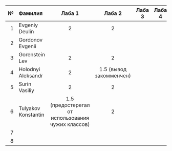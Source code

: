 <div id="header" align="center">
  <div id="main">
  </div>
  
| **№**	| **Фамилия**  	| **Лаба 1** 	| **Лаба 2** 	| **Лаба 3** 	| **Лаба 4** 	|
|------:	|:--------------|:----------:	|:----------:	|:----------:	|:----------:	|
|     1 	|Evgeniy Deulin|     2      	|     2      	|            	|            	|  
|    2 	|Gordonov Evgenii|           	|            	|            	|            	|
|    3 	|Gorenstein Lev|     2      	|      2      	|            	|            	|
|    4 	|Holodnyi Aleksandr| 2 | 1.5 (вывод закомменчен) |            	|            	|
|    5 	|Surin Vasiliy| 2 | 2 |  |            	|
|    6 	|Tulyakov Konstantin| 1.5 (предостерегал от использования чужих классов) | 2 |            	|            	|
|    7 	| |           	|            	|            	|            	|
|   8 	| |           	|            	|            	|            	|
</div>
